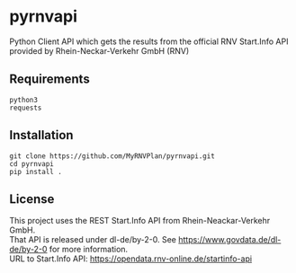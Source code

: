 # pyrnvapi
Python Client API which gets the results from the official RNV Start.Info API provided by Rhein-Neckar-Verkehr GmbH (RNV)

## Requirements
```
python3
requests
```

## Installation
```
git clone https://github.com/MyRNVPlan/pyrnvapi.git
cd pyrnvapi
pip install .
```
## License
This project uses the REST Start.Info API from Rhein-Neackar-Verkehr GmbH.  
That API is released under dl-de/by-2-0. See https://www.govdata.de/dl-de/by-2-0 for more information.  
URL to Start.Info API: https://opendata.rnv-online.de/startinfo-api
